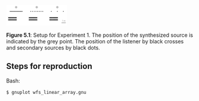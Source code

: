 ![Fig 5.1](fig5_01.png)

**Figure 5.1**: Setup for Experiment 1. The
position of the synthesized source is
indicated by the grey point. The position
of the listener by black crosses and
secondary sources by black dots.

## Steps for reproduction

Bash:
```Bash
$ gnuplot wfs_linear_array.gnu
```
